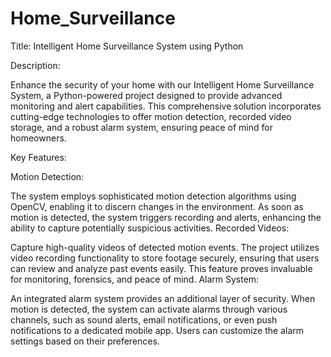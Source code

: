 # Home_Surveillance

Title: Intelligent Home Surveillance System using Python

Description:

Enhance the security of your home with our Intelligent Home Surveillance System, a Python-powered project designed to provide advanced monitoring and alert capabilities. This comprehensive solution incorporates cutting-edge technologies to offer motion detection, recorded video storage, and a robust alarm system, ensuring peace of mind for homeowners.

Key Features:

Motion Detection:

The system employs sophisticated motion detection algorithms using OpenCV, enabling it to discern changes in the environment. As soon as motion is detected, the system triggers recording and alerts, enhancing the ability to capture potentially suspicious activities.
Recorded Videos:

Capture high-quality videos of detected motion events. The project utilizes video recording functionality to store footage securely, ensuring that users can review and analyze past events easily. This feature proves invaluable for monitoring, forensics, and peace of mind.
Alarm System:

An integrated alarm system provides an additional layer of security. When motion is detected, the system can activate alarms through various channels, such as sound alerts, email notifications, or even push notifications to a dedicated mobile app. Users can customize the alarm settings based on their preferences.
